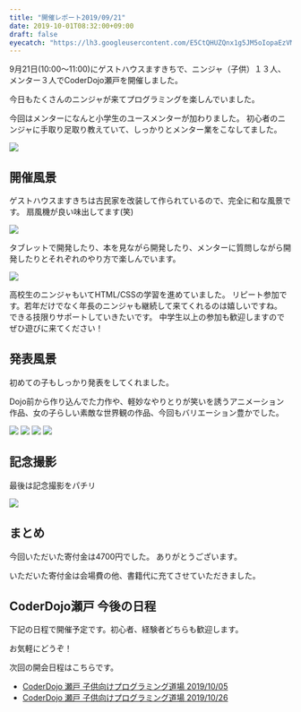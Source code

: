 ```yaml
---
title: "開催レポート2019/09/21"
date: 2019-10-01T08:32:00+09:00
draft: false
eyecatch: "https://lh3.googleusercontent.com/E5CtQHUZQnx1g5JM5oIopaEzVMvuiLv7AwfdoRTsX4TtL87zr50h1IUFiJ3zsSZtBH55YAWCrCt1peHY4IR4JqQhKGRf6i3WdZDfly7heUS16cqQAMxFU4RF5ZkM-Q3GSNhrvU5fLy2ARRVt2RMq4YQrw14qAHL4RPuMpwqtubp6lJkXqAE-0lKPz1r44yJaRALyNU1afLu2w0FjeWtdHTvnrLK34zWdIhnTrvXxDKP6PcD480k2N5g5ltxDQmL2ZK2H90tUWa9qtBUOoSpnUYqDunvRH-HcurReJiLKNxHatam7wcGgPa1pkMvNV4AlDlNuKdRw2B5e8G1_TjXen38FqWxZPqy3hqZbKF630aKtWkKOJeY4fCWDKmS6Xb0ohG5DQaV1IxgglLjesQn28mACVA03Dzn_iHckerVqzCGlxZOmgpdksLMCEtURtgB3yDg1YJ9z2XN5Mki5HFEej-uNdk5vf946zYBTQ-VSDn-cZZTfj8BgmAz0LkkCaYYAZ_ETpx01V7iLsfWZBFwQU_NEChbI7lrxgpwl58nf97RbGQpVakCDwcIDKc0B-kYC2wnd9sZ2xaAcI5tbuwUJGEtgUgA5C4NlilhjBemScnuHYTzSYNqdkAp9RTTYjtLJhId3pXBhcSTDe2GHEVzw2GgX7vbBV3ZjG222ClqZ0ITT2V53jO-NAGEbYKYKAm-dkA-RHfyg6xEvXdne4l21-4vE0d9KXGSJjODlDl9vnCc=s600-no"
---
```


9月21日(10:00〜11:00)にゲストハウスますきちで、ニンジャ（子供）１３人、メンター３人でCoderDojo瀬戸を開催しました。

今日もたくさんのニンジャが来てプログラミングを楽しんでいました。

今回はメンターになんと小学生のユースメンターが加わりました。
初心者のニンジャに手取り足取り教えていて、しっかりとメンター業をこなしてました。

![](https://lh3.googleusercontent.com/nnIOC6LiXt5h0GAof7Nu3fYA9mQR21uMnkoCBItWj2U6ZQ_y8r2FTu0zVspEG-xNwg94wDbfYTKTzWjFNIbvyf8JILpLaOGGK-dPU7MfilbZ_InCs8emRDUFym7pd1L8AQqNTVN_DEw9PGXnh4j1nFnkEhgA-9L94goFjbQhaGpcB1KUq7kGfIioFcXpIwfrQq5QmeFhD8eIh_cJGRFX1qpStwp91rWZmHzRZc9wTmN0KmFJuXTipX70E5_g6mvqFHHAbyNYuudltzrIJaEtyojLP0_OfpuVQ-1WmwAlKZFe8Uwe3Zm0ft8ZCRoYUm3isMoEZgtz6XDHCt8yGGHxKtuZo9y8u3Qw-YOnWniuW9jBO9QKg_MvpkcXW3LZkRBnY4qyzkq0GXsmu4wfzwz2u_lhT2347FtAbUMwg3A6hg3xiujDVDAwr_IJhK5CaUhPZdrf0rbKwnPPU5dmL8Qx3vc_U2mArqDTJWNpKbZ1oRNaaKUyVX0VKY2vwML_KeSHtx6-RbEMMZ8kjHMTAJ0sHFFa667GzoGO1C1fYUH-reZPdJLNaU79ptu_ylBtEBT_BuV3xJ3RivMBwdv0Y-l68wZLhzGE9E4hGRvKwVCzJ-4UzkkhUB1Vj2ZHOGyi0BKS_t4Y49ilq6xuQ8c1fGciNGogktfAxlQdElHtfjekD_mfupdmq4JfZjTe4VfDo5KKg2jrWmMVYW4LufAtqQ6_Xh8u5jMI2N5BxXPafG3chk0=w600-no)

## 開催風景

ゲストハウスますきちは古民家を改装して作られているので、完全に和な風景です。
扇風機が良い味出してます(笑)

![](https://lh3.googleusercontent.com/CQmlyWHA6NGGyZqt2qDWTtTDTM9Ms42DoVBLIDDMNegsnGZ1di3ZUytW5m63R14od_dZfpHlcCcNOExYbkMsdio16ViUxCjSO3uHYX-Q_9AbbCQzLCx56wiZONmL3JjENlYzGVIG1_u6jzqPvtqk323ZhwH6qZFc0m0caiTAe45IOQRKNhFaXVHu_jYhtGV5CeMZx5kmSxYhplJ0i06j2RJ2gMRWesQqalbiYP5cykCM3vJ7JEIa9MlVbrGWNkId9A3rTX0bpQUz3e2DgafOGWrAA6JpsoAXaOpmcqG71jDd6dd36-W_5qac91AMRp_1kUdQRLB9uJ-BHrtede_rIomKQbIqJM-LKmYska9OvyNsEU7F41FIci7S1HSyFsPu6y6XfMRaKO5U_GFaWSIdbMaGsVCPEusDh9cVGvQ5i5wfZjdPWFIPKG7dNpP8tbfhl6Lbdonm-njGe13vvhu9aptlqnMTjU5oxyGzdbz_vFYbvsyJp6p5lC3sv59AZAEpU6p98dfOatBGHK4xNXc4mdQkEdD0u2he0tNCaqw4doBHGPBq2PoCIxW9lfa1kG5vsu1B1OSthQfWSHDJgZ1Ordtdws5gEiRdnfiH-C6FYK9SbTnfgaEoVsU5JdI0fMzg9xTVbzF4J_7yseC85TnKzcxW62HtG5X_oFm0KvtrkOlLCP33rJUB5_3g7Qq54na3v3RW-UP4ZblrJnNDHPhonR0esEOshGCpCulMPS0PKzg-e21L=s400-no)

タブレットで開発したり、本を見ながら開発したり、メンターに質問しながら開発したりとそれぞれのやり方で楽しんでいます。

![](https://lh3.googleusercontent.com/3Oa0__odHJLDY0ttBoCmBGEMhU75vstunH7a-oLYzinDvYfq5tkVZarKw3HmhP0UD6ReRulHCL0jDEu5IvxQCYjyYH5M58MZd0FN4gRfzSqOsgcUoKW2f75N-uA1UYEn6FPJ3Qdmuy6mtRBkAcRHs8gZfZGppnThvV90r09-vxY3ALXp-dYe-_ZfDmvmj9vHEMPHAT21VP6_PVNeiIG2_eEfKdIHA3QGl54BN4hrsBN34_a8DIx8mghTKmDdlt4uzN55RuWuuB51-1UtlAOBP_nZ_t4U7MO7Qpi-flIzo_MFiT6nxgjfaAF7TTHZgAIOnt8qFQ-HraE61IIXtzOdjgEnHZeakHzN3TlX0CbWwAtj7sqttbgxQbXU2tTEhYsfSCgxnBD50A06QHeiWOKCAE09aBqFXFH_897X4H7o5GHi0g-hOcVes17fi55ZCa3KpZRFCfNeSXc9LvNgdBf2O05H77x5bgZi2l7jjYB-KYaNnleWigTW7idr0FZUPq9rHyz8zAiV6NjMWU-4GKZUmo0LtQ87EZPMpHbbSRvGNHdLb0XgODREFuQY_Jw7bPGXErV95SSWmgGQnh_NpwWt9G79D8QFjidRUeHVTrcW0OBLw7b4Kta-cCA8aJ3rLQ_EnZCj0po3hkd1qaaHxTwQPr5R6DaRge8N_oSQxf7kvMddsJKPVEVUwxgv_AjsALbwhIkDqz4nkbvLKnIWPrUakfmU4JRRx2Pua1dkvFECrms=s400-no)

高校生のニンジャもいてHTML/CSSの学習を進めていました。
リピート参加です。若年だけでなく年長のニンジャも継続して来てくれるのは嬉しいですね。
できる技限りサポートしていきたいです。
中学生以上の参加も歓迎しますのでぜひ遊びに来てください！

## 発表風景

初めての子もしっかり発表をしてくれました。

Dojo前から作り込んでた力作や、軽妙なやりとりが笑いを誘うアニメーション作品、女の子らしい素敵な世界観の作品、今回もバリエーション豊かでした。

![](https://lh3.googleusercontent.com/zVH70t0yBNMhEnd5uKPyqvfHubm0AdPygtlY7EOz3YyVbbA5IG4DpURxJZjQqpjxEdS0rZB6B2Ld5DCYgcdS2DMfq9a3Iiti8m34ZOI-ahCQs0PidCGBR1OwItpnFYSMMBNplqzu_Ez2ndlnDT-OrUTID0XjD1GUWKrrLWIOXRo_U9nV4Jpm4Txyi4cEPe1mIQQGWjrgxRpv00AvTHfMODG9XbaMsb8Ob8X7IM2l2tnAibOz8hpeWdk5Modh-CE5lkniUEm_X6U1K5AEY4P9YfA2ihWC9dlJGW8uWMWEoqVWOOaVHiYAaKLReSc8eCEj2ahcrVmXFUKGe6PL9NMJCJq8L-MKFrJjwyAmQIqvydh1RNtAqUQbG8Ip5GvnEuZRg1H4hrSahFoHce_pHTIRCbsFciW3UIMRlnBfHzxQ8OgTRvZuzRKjArqS-m6Xeb4CpXaxMdXlw6ww7Vy9norXE5Q_S6dzPodOCYypDbquq8K6ifMsZUnmMDtcDT_illFYZ7I3dKPFZi7dzDItHGVN5MjjiLI4GOLvuYXFZPki2-bsA-rh2Qrl_3Lg4bEqtd4jpqPe2c79A3_TqqPGae5DL--ZSTME_wOGegstdCIU_2RDZmBMd7DBG5Od3P-IM-AyPF6IGYvcjsZ8Sjw8KE8fhwh0hmqkaO6QwyyE5yLRjrlyWUEVvKzdCzN8KG-3YjhKB2uEx-vFF_LpDcCd5Il9Q1xQUIt_sE6E5dVI5CoRbWc=s400-no)
![](https://lh3.googleusercontent.com/S8-YcL7NRDQiBodx5AO2VIR00ckqG9S8lU3d_JQaF17nT9EhNqQu17t6zIbsl-Q5jYeVshHvDmJYpeHU4HaUlrz5skflMfFR_mJV1aPAfX0g6NpPmM3wj_S8J1sjBYdsO_d0WD4gcouajzoGtzNvbr3yyZg3fAVISarukk-aKMhUt2rpQi5bIeMsvwnkkBXoeduY8ObhpURF2E0cLA_7HYG_h0saEpVxlPeQfu1LRR06dXghHwTMAFQe01b7ruzjnT3-ClaqnGZmQHGKp77AqI7L80oTtukO9fmuU1_aCSDP5RKk6jycQae006qQ_JomQL1rCOw0S-YpVaVa9PoYSeimLeBVOqPx5W0HJNc9UWJa99m9D101aqtGs3_JNd2TPnMVyvrLDYe42gkO6f8GL2FSif1LGsaMynXtdcLUFoVnqFg_CQBAMQrZFWDFmf1LunW_ngVsUp7w0jgXbY6UGMm0nb8QuLMCoYjTRktMH1L7G1CsGcsDXmZEai14c4k0tjQ7Go1SNCfiIeQaXR_UvDEUA8j_CCR-uzrS8He9lYWvlc08k1PqVL4kA2PqAhWe-n1L_1jGMFCFFF-whyOuBx-22YoUm-X1eHIQw7Oe85q-1HnDgZpVrqPae60oTtN60wpI4OerNT78I-bC_nhNTTVfaP1IO4WaEdY2hHWQXKyi15-5CgWVl2CqsdaLZatp3cWQ--y3aoxMiKyYHXJGA3m46NZGhlVkWN-nFF_JlT8=s400-no)
![](https://lh3.googleusercontent.com/dgA1hpAh3n43QYU3cQB4t3UAfj1aITumhCsMa3rS1NeJP7zyty-7QEI2q1tJOHaUvBpFCc2-VhMki3LuXDZCLQ5aB0Co50-51jVuFVYqcoztegeJbqQ11chlopVEKdTNBrWqqrExaqG6a21F9BzOWNl_ikdS456BUOhf4on8GWMOwcuOEFIFmrb9eoUM-WlCNrNVyomk2CCJwY0JQerISBlh6aZI44CBEoxvnZDUW8UhUFmFJ9N1goKDVVZXkqZH4iJ1ASeU7Yaj14vUCm2MFNgzGsn2xDoRCzf0wwmPZiwCOUFegIarXZs7g-ANxMVu5ZHJrw7vrNYLI0HDmfCBG4CyITyvMjoYX5V0WIhCIoZ6h78JM2DLJD0iSsNkjDnQVo14fi5ZGVWWkJNMbs3zwtpvQ3EJaYTkm02clKWLxzhZ2vInJdXjVLhYnczyiYnL3uNiqkQM9poBZpUmU8PWJ4N1xXoRtfvGbP_FdT58Ooe0cJkLSaRuOWQFPyI_9EqtXAHNsXrXTebxv1P866Gn2kE72fZpKwNbrIERCrIZ3i8qtlBS6f1d-VdsfUSX0r5Y10ZgDhEXeHcqSuIVNdEDq6cEvmab2mMysMWHRJyKIfDoJ2wlkMlOtL-fwwTG8Z9p-VA5sn5iKEB07XE1RySpAQbV7mE03_JBE4Uo9vuY53fa0gRP2UnYym9K1F7uwAKfme5-yZW3k9ZSAa7LemR0pGB2JjiS_h0KB2XkmnhD1jM=s400-no)
![](https://lh3.googleusercontent.com/7tuU5DBy_4GUBAQotkq2bYrDP7BmyjnCusnBWULPcJyZYpCqtnwkraSN0xvhIKnD6Wa8FQ4Aec1O7ii04KHzBVu8jugYGawMgVlwKzf3wQN86f2qzI-7-rCJCn7lOOgeL9yNFaAk15o_WMUi_KWuoCQ1ZDrFaoHBXOA3Yc9gxap3wwxJuXmhd5ykinItK7UooW01RQ3yQqP_qnRONizt1ORnT26c4LxqtEeNyEkClLsge0QkmyBw5g9vA0kYpPO1rgKKogR8PnRwUz8MO7PUZjB_03U4eUlQEGSZGj2v8GajVxF-rxB6KBXVP6g7nHVTrPuIhnmMIvbuPYEJJDG1kUP3CndWMyovlnqGfnFXGOwGEFzFogw9hBp78Oim3Qu2x3gNBbLnPgJ-gSbFiPnswMlphqgjIbAd89QK3jfQLf3DgdLiBEUE0vjEYhiUChj8Y7WN20pyRxZ4BeogS-mfAkTxF7pHZph4XAmN_oU0h306E0KnfkNhZr8kTufaAaJ-n5GNxg5OPSIcrt9QkybZCNuN7U-V232EsWXydarTildHg3sV6EkUIb_SwPqGhqJ8N8mHTbJ6IWhShurqexGUZ5ILO9y1fS_R7dEYiYKTdSI3IDnK2j86fMxKWcDVr9bowIo4bMyoV9brw7AJvtNeyd_8d4l-y1He8QbdUrGgezBWf-YEH4pIPfn3mLOGbKGqWL8K5RhebqeVqq5R33O42MUaCWXhn6dfFLFZJJVkiQo=s400-no)

## 記念撮影

最後は記念撮影をパチリ

![](https://lh3.googleusercontent.com/E5CtQHUZQnx1g5JM5oIopaEzVMvuiLv7AwfdoRTsX4TtL87zr50h1IUFiJ3zsSZtBH55YAWCrCt1peHY4IR4JqQhKGRf6i3WdZDfly7heUS16cqQAMxFU4RF5ZkM-Q3GSNhrvU5fLy2ARRVt2RMq4YQrw14qAHL4RPuMpwqtubp6lJkXqAE-0lKPz1r44yJaRALyNU1afLu2w0FjeWtdHTvnrLK34zWdIhnTrvXxDKP6PcD480k2N5g5ltxDQmL2ZK2H90tUWa9qtBUOoSpnUYqDunvRH-HcurReJiLKNxHatam7wcGgPa1pkMvNV4AlDlNuKdRw2B5e8G1_TjXen38FqWxZPqy3hqZbKF630aKtWkKOJeY4fCWDKmS6Xb0ohG5DQaV1IxgglLjesQn28mACVA03Dzn_iHckerVqzCGlxZOmgpdksLMCEtURtgB3yDg1YJ9z2XN5Mki5HFEej-uNdk5vf946zYBTQ-VSDn-cZZTfj8BgmAz0LkkCaYYAZ_ETpx01V7iLsfWZBFwQU_NEChbI7lrxgpwl58nf97RbGQpVakCDwcIDKc0B-kYC2wnd9sZ2xaAcI5tbuwUJGEtgUgA5C4NlilhjBemScnuHYTzSYNqdkAp9RTTYjtLJhId3pXBhcSTDe2GHEVzw2GgX7vbBV3ZjG222ClqZ0ITT2V53jO-NAGEbYKYKAm-dkA-RHfyg6xEvXdne4l21-4vE0d9KXGSJjODlDl9vnCc=s600-no)


## まとめ

今回いただいた寄付金は4700円でした。
ありがとうございます。

いただいた寄付金は会場費の他、書籍代に充てさせていただきました。

## CoderDojo瀬戸 今後の日程

下記の日程で開催予定です。初心者、経験者どちらも歓迎します。

お気軽にどうぞ！

次回の開会日程はこちらです。

- [CoderDojo 瀬戸 子供向けプログラミング道場 2019/10/05](https://coderdojo-seto.connpass.com/event/147676/)
- [CoderDojo 瀬戸 子供向けプログラミング道場 2019/10/26](https://coderdojo-seto.connpass.com/event/147677/)
